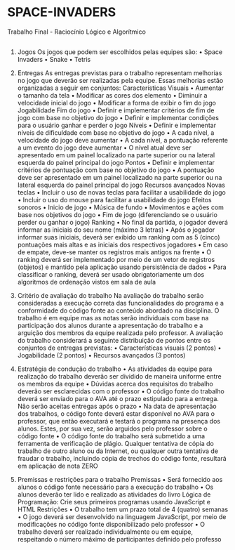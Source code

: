 # SPACE-INVADERS
Trabalho Final - Raciocínio Lógico e Algorítmico 
## 
1) Jogos
Os jogos que podem ser escolhidos pelas equipes são:
• Space Invaders
• Snake
• Tetris

2) Entregas
As entregas previstas para o trabalho representam melhorias no jogo que deverão ser realizadas pela
equipe. Essas melhorias estão organizadas a seguir em conjuntos:
Características Visuais
• Aumentar o tamanho da tela
• Modificar as cores dos elemento
• Diminuir a velocidade inicial do jogo
• Modificar a forma de exibir o fim do jogo
Jogabilidade
Fim do jogo
• Definir e implementar critérios de fim de jogo com base no objetivo do jogo
• Definir e implementar condições para o usuário ganhar e perder o jogo
Níveis
• Definir e implementar níveis de dificuldade com base no objetivo do jogo
• A cada nível, a velocidade do jogo deve aumentar
• A cada nível, a pontuação referente a um evento do jogo deve aumentar
• O nível atual deve ser apresentado em um painel localizado na parte superior ou na lateral 
esquerda do painel principal do jogo
Pontos
• Definir e implementar critérios de pontuação com base no objetivo do jogo
• A pontuação deve ser apresentado em um painel localizado na parte superior ou na lateral 
esquerda do painel principal do jogo
Recursos avançados
Novas teclas
• Incluir o uso de novas teclas para facilitar a usabilidade do jogo
• Incluir o uso do mouse para facilitar a usabilidade do jogo
Efeitos sonoros
• Inicio de jogo
• Música de fundo
• Movimentos e ações com base nos objetivos do jogo
• Fim de jogo (diferenciando se o usuário perder ou ganhar o jogo)
Ranking
• No final da partida, o jogador deverá informar as iniciais do seu nome (máximo 3 letras)
• Após o jogador informar suas iniciais, deverá ser exibido um ranking com as 5 (cinco) 
pontuações mais altas e as iniciais dos respectivos jogadores
• Em caso de empate, deve-se manter os registros mais antigos na frente
• O ranking deverá ser implementado por meio de um vetor de registros (objetos) e mantido 
pela aplicação usando persistência de dados
• Para classificar o ranking, deverá ser usado obrigatoriamente um dos algoritmos de 
ordenação vistos em sala de aula

3) Critério de avaliação do trabalho
Na avaliação do trabalho serão consideradas a execução correta das funcionalidades do programa e 
a conformidade do código fonte ao conteúdo abordado na disciplina. O trabalho é em equipe mas as
notas serão individuais com base na participação dos alunos durante a apresentação do trabalho e a 
arguição dos membros da equipe realizada pelo professor.
A avaliação do trabalho considerará a seguinte distribuição de pontos entre os conjuntos de entregas
previstas:
• Características visuais (2 pontos)
• Jogabilidade (2 pontos)
• Recursos avançados (3 pontos)

4) Estratégia de condução do trabalho
• As atividades da equipe para realização do trabalho deverão ser dividido de maneira 
uniforme entre os membros da equipe
• Dúvidas acerca dos requisitos do trabalho deverão ser esclarecidas com o professor
• O código fonte do trabalho deverá ser enviado para o AVA até o prazo estipulado para a 
entrega. Não serão aceitas entregas após o prazo
• Na data de apresentação dos trabalhos, o código fonte deverá estar disponível no AVA para o
professor, que então executará e testará o programa na presença dos alunos. Estes, por sua 
vez, serão arguidos pelo professor sobre o código fonte
• O código fonte do trabalho será submetido a uma ferramenta de verificação de plágio. 
Qualquer tentativa de cópia do trabalho de outro aluno ou da Internet, ou qualquer outra 
tentativa de fraudar o trabalho, incluindo cópia de trechos do código fonte, resultará em 
aplicação de nota ZERO

5) Premissas e restrições para o trabalho
Premissas
• Será fornecido aos alunos o código fonte necessário para a execução do trabalho
• Os alunos deverão ter lido e realizado as atividades do livro Lógica de Programação: Crie 
seus primeiros programas usando JavaScript e HTML
Restrições
• O trabalho tem um prazo total de 4 (quatro) semanas
• O jogo deverá ser desenvolvido na linguagem JavaScript, por meio de modificações no 
código fonte disponibilizado pelo professor
• O trabalho deverá ser realizado individualmente ou em equipe, respeitando o número 
máximo de participantes definido pelo professo
